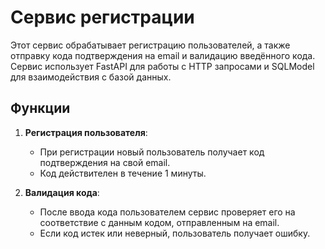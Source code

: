 # Сервис регистрации

Этот сервис обрабатывает регистрацию пользователей, а также отправку кода подтверждения на email и валидацию введённого кода. Сервис использует FastAPI для работы с HTTP запросами и SQLModel для взаимодействия с базой данных.

## Функции

1. **Регистрация пользователя**:
   - При регистрации новый пользователь получает код подтверждения на свой email.
   - Код действителен в течение 1 минуты.

2. **Валидация кода**:
   - После ввода кода пользователем сервис проверяет его на соответствие с данным кодом, отправленным на email.
   - Если код истек или неверный, пользователь получает ошибку.